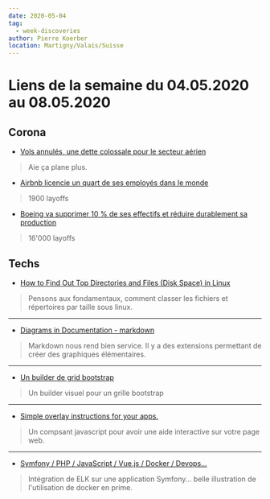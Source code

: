 ```yaml
---
date: 2020-05-04
tag: 
  - week-discoveries
author: Pierre Koerber
location: Martigny/Valais/Suisse
---
```


# Liens de la semaine du 04.05.2020 au 08.05.2020

## Corona

- [Vols annulés, une dette colossale pour le secteur aérien ](https://www.letemps.ch/economie/vols-annules-une-dette-colossale-secteur-aerien)

> Aie ça plane plus. 

- [Airbnb licencie un quart de ses employés dans le monde ](https://www.letemps.ch/economie/airbnb-licencie-un-quart-employes-monde)

> 1900 layoffs

- [Boeing va supprimer 10 % de ses effectifs et réduire durablement sa production](https://www.lesechos.fr/industrie-services/air-defense/boeing-va-supprimer-10-de-ses-effectifs-1199237)

> 16'000 layoffs

## Techs

- [How to Find Out Top Directories and Files (Disk Space) in Linux](https://www.tecmint.com/find-top-large-directories-and-files-sizes-in-linux/)

> Pensons aux fondamentaux, comment classer les fichiers et répertoires par taille sous linux.

---

- [Diagrams in Documentation - markdown](https://medium.com/technical-writing-is-easy/diagrams-in-documentation-markdown-guide-4e78419e8d2f)

> Markdown nous rend bien service. Il y a des extensions permettant de créer des graphiques élémentaires.

---

- [Un builder de grid bootstrap](https://buildbootstrap.com/#)

> Un builder visuel pour un grille bootstrap

---

- [Simple overlay instructions for your apps.](https://github.com/heelhook/chardin.js)

> Un compsant javascript pour avoir une aide interactive sur votre page web.

---

- [Symfony / PHP / JavaScript / Vue.js / Docker / Devops...](https://www.strangebuzz.com/en/blog/implementing-a-search-engine-with-elasticsearch-and-symfony-part-3)

> Intégration de ELK sur une application Symfony... belle illustration de l'utilisation de docker en prime.